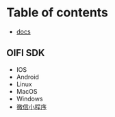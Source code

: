 # Table of contents

* [docs](README.md)

## OIFI SDK

* IOS
* Android
* Linux
* MacOS
* Windows
* [微信小程序](oifi-sdk/wxapp.md)

